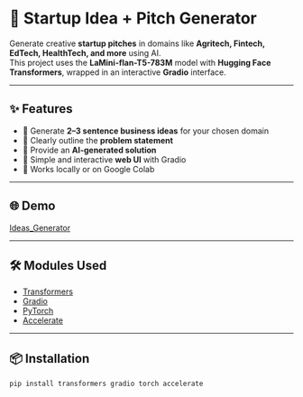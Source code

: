 # 🚀 Startup Idea + Pitch Generator

Generate creative **startup pitches** in domains like **Agritech, Fintech, EdTech, HealthTech, and more** using AI.  
This project uses the **LaMini-flan-T5-783M** model with **Hugging Face Transformers**, wrapped in an interactive **Gradio** interface.

---

## ✨ Features
- 🔹 Generate **2–3 sentence business ideas** for your chosen domain  
- 🔹 Clearly outline the **problem statement**  
- 🔹 Provide an **AI-generated solution**  
- 🔹 Simple and interactive **web UI** with Gradio  
- 🔹 Works locally or on Google Colab  

---

## 🌐 Demo
[Ideas_Generator](https://7cb95c4b3959cf1952.gradio.live/)

---

## 🛠️ Modules Used
- [Transformers](https://huggingface.co/transformers/)  
- [Gradio](https://gradio.app/)  
- [PyTorch](https://pytorch.org/)  
- [Accelerate](https://huggingface.co/docs/accelerate)  

---

## 📦 Installation

```bash
pip install transformers gradio torch accelerate
```
